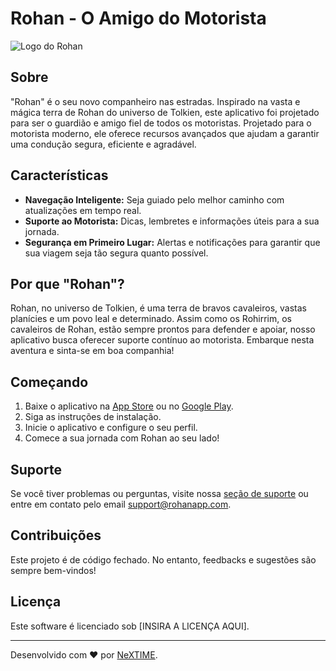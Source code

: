 # Rohan - O Amigo do Motorista

![Logo do Rohan](url-da-imagem-do-logo-aqui)

## Sobre

"Rohan" é o seu novo companheiro nas estradas. Inspirado na vasta e mágica terra de Rohan do universo de Tolkien, este aplicativo foi projetado para ser o guardião e amigo fiel de todos os motoristas. Projetado para o motorista moderno, ele oferece recursos avançados que ajudam a garantir uma condução segura, eficiente e agradável.

## Características

- **Navegação Inteligente:** Seja guiado pelo melhor caminho com atualizações em tempo real.
- **Suporte ao Motorista:** Dicas, lembretes e informações úteis para a sua jornada.
- **Segurança em Primeiro Lugar:** Alertas e notificações para garantir que sua viagem seja tão segura quanto possível.

## Por que "Rohan"?

Rohan, no universo de Tolkien, é uma terra de bravos cavaleiros, vastas planícies e um povo leal e determinado. Assim como os Rohirrim, os cavaleiros de Rohan, estão sempre prontos para defender e apoiar, nosso aplicativo busca oferecer suporte contínuo ao motorista. Embarque nesta aventura e sinta-se em boa companhia!

## Começando

1. Baixe o aplicativo na [App Store](url-da-app-store-aqui) ou no [Google Play](url-do-google-play-aqui).
2. Siga as instruções de instalação.
3. Inicie o aplicativo e configure o seu perfil.
4. Comece a sua jornada com Rohan ao seu lado!

## Suporte

Se você tiver problemas ou perguntas, visite nossa [seção de suporte](url-da-seção-de-suporte-aqui) ou entre em contato pelo email [support@rohanapp.com](mailto:support@rohanapp.com).

## Contribuições

Este projeto é de código fechado. No entanto, feedbacks e sugestões são sempre bem-vindos!

## Licença

Este software é licenciado sob [INSIRA A LICENÇA AQUI].

---

Desenvolvido com ❤️ por [NeXTIME](url-do-seu-site-aqui).
